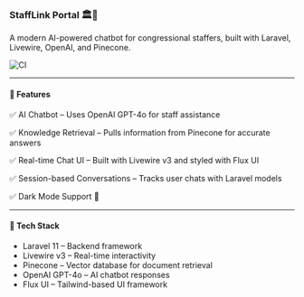 ### StaffLink Portal 🏛️💬

A modern AI-powered chatbot for congressional staffers, built with Laravel, Livewire, OpenAI, and Pinecone.

![CI](https://github.com/POPVOX/StaffUp/actions/workflows/ci.yml/badge.svg)

---

#### 📌 Features
✅ AI Chatbot – Uses OpenAI GPT-4o for staff assistance

✅ Knowledge Retrieval – Pulls information from Pinecone for accurate answers

✅ Real-time Chat UI – Built with Livewire v3 and styled with Flux UI

✅ Session-based Conversations – Tracks user chats with Laravel models

✅ Dark Mode Support 🌙

---

#### 🚀 Tech Stack
* Laravel 11 – Backend framework
* Livewire v3 – Real-time interactivity
* Pinecone – Vector database for document retrieval
* OpenAI GPT-4o – AI chatbot responses
* Flux UI – Tailwind-based UI framework
